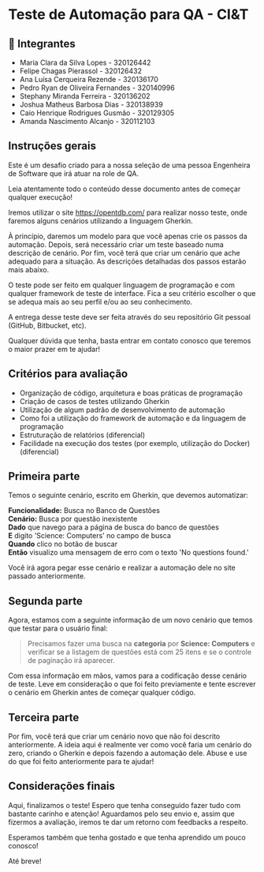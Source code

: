 # Teste de Automação para QA - CI&T

## :pushpin: Integrantes
- Maria Clara da Silva Lopes - 320126442
- Felipe Chagas Pierassol - 320126432
- Ana Luísa Cerqueira Rezende - 320136170
- Pedro Ryan de Oliveira Fernandes - 320140996
- Stephany Miranda Ferreira - 320136202
- Joshua Matheus Barbosa Dias - 320138939
- Caio Henrique Rodrigues Gusmão - 320129305
- Amanda Nascimento Alcanjo - 320112103

## Instruções gerais

Este é um desafio criado para a nossa seleção de uma pessoa Engenheira de Software que irá atuar na role de QA.

Leia atentamente todo o conteúdo desse documento antes de começar qualquer execução!

Iremos utilizar o site https://opentdb.com/ para realizar nosso teste, onde faremos alguns cenários utilizando a linguagem Gherkin.

À princípio, daremos um modelo para que você apenas crie os passos da automação. Depois, será necessário criar um teste baseado numa descrição de cenário.
Por fim, você terá que criar um cenário que ache adequado para a situação. As descrições detalhadas dos passos estarão mais abaixo.

O teste pode ser feito em qualquer linguagem de programação e com qualquer framework de teste de interface. Fica a seu critério escolher o que se adequa mais
ao seu perfil e/ou ao seu conhecimento.

A entrega desse teste deve ser feita através do seu repositório Git pessoal (GitHub, Bitbucket, etc).

Qualquer dúvida que tenha, basta entrar em contato conosco que teremos o maior prazer em te ajudar!


## Critérios para avaliação
- Organização de código, arquitetura e boas práticas de programação
- Criação de casos de testes utilizando Gherkin
- Utilização de algum padrão de desenvolvimento de automação
- Como foi a utilização do framework de automação e da linguagem de programação
- Estruturação de relatórios (diferencial)
- Facilidade na execução dos testes (por exemplo, utilização do Docker)(diferencial)


## Primeira parte
Temos o seguinte cenário, escrito em Gherkin, que devemos automatizar:

**Funcionalidade:** Busca no Banco de Questões<br>
**Cenário:** Busca por questão inexistente<br>
**Dado** que navego para a página de busca do banco de questões<br>
**E** digito 'Science: Computers' no campo de busca<br>
**Quando** clico no botão de buscar<br>
**Então** visualizo uma mensagem de erro com o texto 'No questions found.'<br>

Você irá agora pegar esse cenário e realizar a automação dele no site passado anteriormente.


## Segunda parte
Agora, estamos com a seguinte informação de um novo cenário que temos que testar para o usuário final:

>Precisamos fazer uma busca na **categoria** por **Science: Computers** e verificar se a listagem de questões está com 25 itens e se o controle de paginação irá aparecer.

Com essa informação em mãos, vamos para a codificação desse cenário de teste. Leve em consideração o que foi feito previamente e tente escrever o cenário em Gherkin antes de começar qualquer código.


## Terceira parte
Por fim, você terá que criar um cenário novo que não foi descrito anteriormente. A ideia aqui é realmente ver como você faria um cenário do zero, criando o Gherkin e depois fazendo a automação dele. Abuse e use do que foi feito anteriormente para te ajudar!


## Considerações finais
Aqui, finalizamos o teste! Espero que tenha conseguido fazer tudo com bastante carinho e atenção! Aguardamos pelo seu envio e, assim que fizermos a avaliação, iremos te dar um retorno com feedbacks a respeito.

Esperamos também que tenha gostado e que tenha aprendido um pouco conosco!

Até breve!
